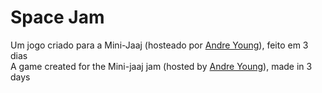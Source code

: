 # Space Jam
 
Um jogo criado para a Mini-Jaaj (hosteado por [Andre Young](https://www.youtube.com/user/n00berplayer)), feito em 3 dias <br>
A game created for the Mini-jaaj jam (hosted by [Andre Young](https://www.youtube.com/user/n00berplayer)), made in 3 days
